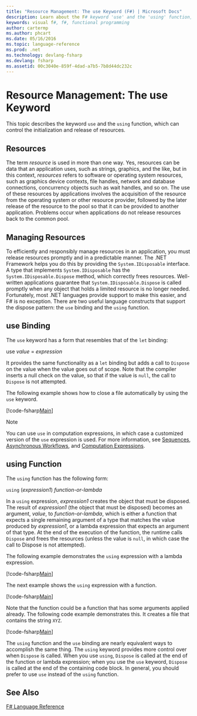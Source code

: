 ```yaml
---
title: "Resource Management: The use Keyword (F#) | Microsoft Docs"
description: Learn about the F# keyword 'use' and the 'using' function, which can control the initialization and release of resources.
keywords: visual f#, f#, functional programming
author: cartermp
ms.author: phcart
ms.date: 05/16/2016
ms.topic: language-reference
ms.prod: .net
ms.technology: devlang-fsharp
ms.devlang: fsharp
ms.assetid: 00c3040e-859f-4dad-a7b5-7b8d44dc232c
---
```


# Resource Management: The use Keyword

This topic describes the keyword `use` and the `using` function, which can control the initialization and release of resources.

## Resources
The term *resource* is used in more than one way. Yes, resources can be data that an application uses, such as strings, graphics, and the like, but in this context, *resources* refers to software or operating system resources, such as graphics device contexts, file handles, network and database connections, concurrency objects such as wait handles, and so on. The use of these resources by applications involves the acquisition of the resource from the operating system or other resource provider, followed by the later release of the resource to the pool so that it can be provided to another application. Problems occur when applications do not release resources back to the common pool.

## Managing Resources
To efficiently and responsibly manage resources in an application, you must release resources promptly and in a predictable manner. The .NET Framework helps you do this by providing the `System.IDisposable` interface. A type that implements `System.IDisposable` has the `System.IDisposable.Dispose` method, which correctly frees resources. Well-written applications guarantee that `System.IDisposable.Dispose` is called promptly when any object that holds a limited resource is no longer needed. Fortunately, most .NET languages provide support to make this easier, and F# is no exception. There are two useful language constructs that support the dispose pattern: the `use` binding and the `using` function.

## use Binding
The `use` keyword has a form that resembles that of the `let` binding:

use *value* = *expression*

It provides the same functionality as a `let` binding but adds a call to `Dispose` on the value when the value goes out of scope. Note that the compiler inserts a null check on the value, so that if the value is `null`, the call to `Dispose` is not attempted.

The following example shows how to close a file automatically by using the `use` keyword.

[!code-fsharp[Main](../../../samples/snippets/fsharp/lang-ref-2/snippet6301.fs)]

>[!NOTE]
You can use `use` in computation expressions, in which case a customized version of the `use` expression is used. For more information, see [Sequences](sequences.md), [Asynchronous Workflows](asynchronous-workflows.md), and [Computation Expressions](computation-expressions.md).


## using Function
The `using` function has the following form:

`using` (*expression1*) *function-or-lambda*

In a `using` expression, *expression1* creates the object that must be disposed. The result of *expression1* (the object that must be disposed) becomes an argument, *value*, to *function-or-lambda*, which is either a function that expects a single remaining argument of a type that matches the value produced by *expression1*, or a lambda expression that expects an argument of that type. At the end of the execution of the function, the runtime calls `Dispose` and frees the resources (unless the value is `null`, in which case the call to Dispose is not attempted).

The following example demonstrates the `using` expression with a lambda expression.

[!code-fsharp[Main](../../../samples/snippets/fsharp/lang-ref-2/snippet6302.fs)]

The next example shows the `using` expression with a function.

[!code-fsharp[Main](../../../samples/snippets/fsharp/lang-ref-2/snippet6303.fs)]

Note that the function could be a function that has some arguments applied already. The following code example demonstrates this. It creates a file that contains the string `XYZ`.

[!code-fsharp[Main](../../../samples/snippets/fsharp/lang-ref-2/snippet6304.fs)]

The `using` function and the `use` binding are nearly equivalent ways to accomplish the same thing. The `using` keyword provides more control over when `Dispose` is called. When you use `using`, `Dispose` is called at the end of the function or lambda expression; when you use the `use` keyword, `Dispose` is called at the end of the containing code block. In general, you should prefer to use `use` instead of the `using` function.


## See Also
[F# Language Reference](index.md)
